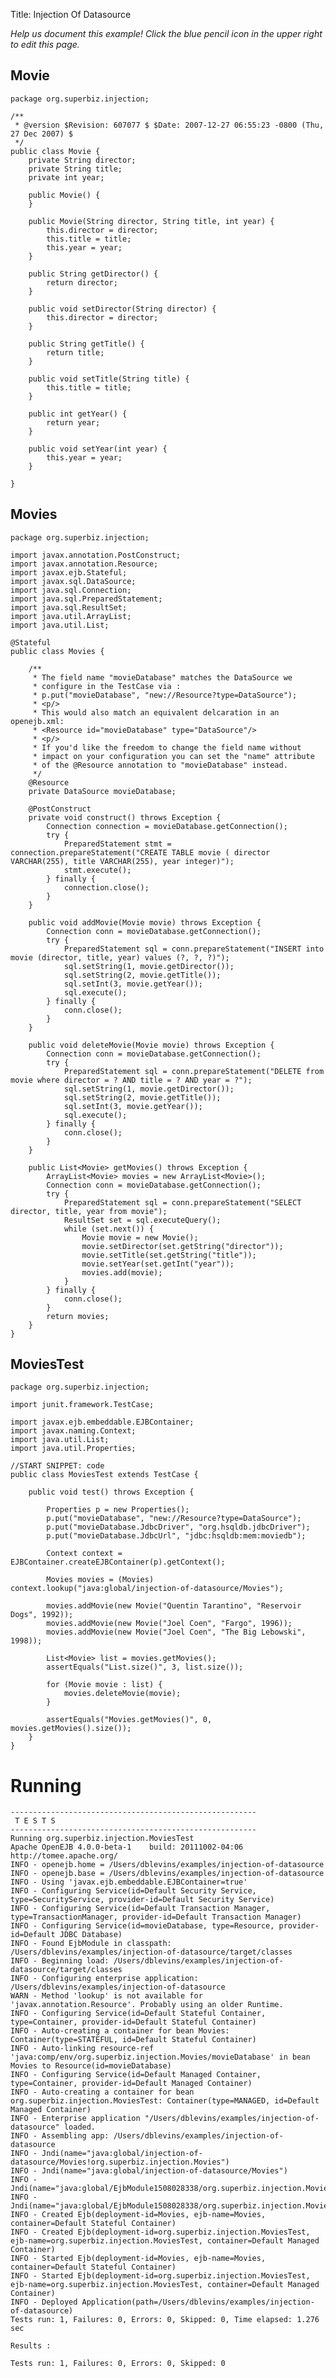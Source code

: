 Title: Injection Of Datasource

*Help us document this example! Click the blue pencil icon in the upper right to edit this page.*

## Movie

    package org.superbiz.injection;
    
    /**
     * @version $Revision: 607077 $ $Date: 2007-12-27 06:55:23 -0800 (Thu, 27 Dec 2007) $
     */
    public class Movie {
        private String director;
        private String title;
        private int year;
    
        public Movie() {
        }
    
        public Movie(String director, String title, int year) {
            this.director = director;
            this.title = title;
            this.year = year;
        }
    
        public String getDirector() {
            return director;
        }
    
        public void setDirector(String director) {
            this.director = director;
        }
    
        public String getTitle() {
            return title;
        }
    
        public void setTitle(String title) {
            this.title = title;
        }
    
        public int getYear() {
            return year;
        }
    
        public void setYear(int year) {
            this.year = year;
        }
    
    }

## Movies

    package org.superbiz.injection;
    
    import javax.annotation.PostConstruct;
    import javax.annotation.Resource;
    import javax.ejb.Stateful;
    import javax.sql.DataSource;
    import java.sql.Connection;
    import java.sql.PreparedStatement;
    import java.sql.ResultSet;
    import java.util.ArrayList;
    import java.util.List;
    
    @Stateful
    public class Movies {
    
        /**
         * The field name "movieDatabase" matches the DataSource we
         * configure in the TestCase via :
         * p.put("movieDatabase", "new://Resource?type=DataSource");
         * <p/>
         * This would also match an equivalent delcaration in an openejb.xml:
         * <Resource id="movieDatabase" type="DataSource"/>
         * <p/>
         * If you'd like the freedom to change the field name without
         * impact on your configuration you can set the "name" attribute
         * of the @Resource annotation to "movieDatabase" instead.
         */
        @Resource
        private DataSource movieDatabase;
    
        @PostConstruct
        private void construct() throws Exception {
            Connection connection = movieDatabase.getConnection();
            try {
                PreparedStatement stmt = connection.prepareStatement("CREATE TABLE movie ( director VARCHAR(255), title VARCHAR(255), year integer)");
                stmt.execute();
            } finally {
                connection.close();
            }
        }
    
        public void addMovie(Movie movie) throws Exception {
            Connection conn = movieDatabase.getConnection();
            try {
                PreparedStatement sql = conn.prepareStatement("INSERT into movie (director, title, year) values (?, ?, ?)");
                sql.setString(1, movie.getDirector());
                sql.setString(2, movie.getTitle());
                sql.setInt(3, movie.getYear());
                sql.execute();
            } finally {
                conn.close();
            }
        }
    
        public void deleteMovie(Movie movie) throws Exception {
            Connection conn = movieDatabase.getConnection();
            try {
                PreparedStatement sql = conn.prepareStatement("DELETE from movie where director = ? AND title = ? AND year = ?");
                sql.setString(1, movie.getDirector());
                sql.setString(2, movie.getTitle());
                sql.setInt(3, movie.getYear());
                sql.execute();
            } finally {
                conn.close();
            }
        }
    
        public List<Movie> getMovies() throws Exception {
            ArrayList<Movie> movies = new ArrayList<Movie>();
            Connection conn = movieDatabase.getConnection();
            try {
                PreparedStatement sql = conn.prepareStatement("SELECT director, title, year from movie");
                ResultSet set = sql.executeQuery();
                while (set.next()) {
                    Movie movie = new Movie();
                    movie.setDirector(set.getString("director"));
                    movie.setTitle(set.getString("title"));
                    movie.setYear(set.getInt("year"));
                    movies.add(movie);
                }
            } finally {
                conn.close();
            }
            return movies;
        }
    }

## MoviesTest

    package org.superbiz.injection;
    
    import junit.framework.TestCase;
    
    import javax.ejb.embeddable.EJBContainer;
    import javax.naming.Context;
    import java.util.List;
    import java.util.Properties;
    
    //START SNIPPET: code
    public class MoviesTest extends TestCase {
    
        public void test() throws Exception {
    
            Properties p = new Properties();
            p.put("movieDatabase", "new://Resource?type=DataSource");
            p.put("movieDatabase.JdbcDriver", "org.hsqldb.jdbcDriver");
            p.put("movieDatabase.JdbcUrl", "jdbc:hsqldb:mem:moviedb");
    
            Context context = EJBContainer.createEJBContainer(p).getContext();
    
            Movies movies = (Movies) context.lookup("java:global/injection-of-datasource/Movies");
    
            movies.addMovie(new Movie("Quentin Tarantino", "Reservoir Dogs", 1992));
            movies.addMovie(new Movie("Joel Coen", "Fargo", 1996));
            movies.addMovie(new Movie("Joel Coen", "The Big Lebowski", 1998));
    
            List<Movie> list = movies.getMovies();
            assertEquals("List.size()", 3, list.size());
    
            for (Movie movie : list) {
                movies.deleteMovie(movie);
            }
    
            assertEquals("Movies.getMovies()", 0, movies.getMovies().size());
        }
    }

# Running

    
    -------------------------------------------------------
     T E S T S
    -------------------------------------------------------
    Running org.superbiz.injection.MoviesTest
    Apache OpenEJB 4.0.0-beta-1    build: 20111002-04:06
    http://tomee.apache.org/
    INFO - openejb.home = /Users/dblevins/examples/injection-of-datasource
    INFO - openejb.base = /Users/dblevins/examples/injection-of-datasource
    INFO - Using 'javax.ejb.embeddable.EJBContainer=true'
    INFO - Configuring Service(id=Default Security Service, type=SecurityService, provider-id=Default Security Service)
    INFO - Configuring Service(id=Default Transaction Manager, type=TransactionManager, provider-id=Default Transaction Manager)
    INFO - Configuring Service(id=movieDatabase, type=Resource, provider-id=Default JDBC Database)
    INFO - Found EjbModule in classpath: /Users/dblevins/examples/injection-of-datasource/target/classes
    INFO - Beginning load: /Users/dblevins/examples/injection-of-datasource/target/classes
    INFO - Configuring enterprise application: /Users/dblevins/examples/injection-of-datasource
    WARN - Method 'lookup' is not available for 'javax.annotation.Resource'. Probably using an older Runtime.
    INFO - Configuring Service(id=Default Stateful Container, type=Container, provider-id=Default Stateful Container)
    INFO - Auto-creating a container for bean Movies: Container(type=STATEFUL, id=Default Stateful Container)
    INFO - Auto-linking resource-ref 'java:comp/env/org.superbiz.injection.Movies/movieDatabase' in bean Movies to Resource(id=movieDatabase)
    INFO - Configuring Service(id=Default Managed Container, type=Container, provider-id=Default Managed Container)
    INFO - Auto-creating a container for bean org.superbiz.injection.MoviesTest: Container(type=MANAGED, id=Default Managed Container)
    INFO - Enterprise application "/Users/dblevins/examples/injection-of-datasource" loaded.
    INFO - Assembling app: /Users/dblevins/examples/injection-of-datasource
    INFO - Jndi(name="java:global/injection-of-datasource/Movies!org.superbiz.injection.Movies")
    INFO - Jndi(name="java:global/injection-of-datasource/Movies")
    INFO - Jndi(name="java:global/EjbModule1508028338/org.superbiz.injection.MoviesTest!org.superbiz.injection.MoviesTest")
    INFO - Jndi(name="java:global/EjbModule1508028338/org.superbiz.injection.MoviesTest")
    INFO - Created Ejb(deployment-id=Movies, ejb-name=Movies, container=Default Stateful Container)
    INFO - Created Ejb(deployment-id=org.superbiz.injection.MoviesTest, ejb-name=org.superbiz.injection.MoviesTest, container=Default Managed Container)
    INFO - Started Ejb(deployment-id=Movies, ejb-name=Movies, container=Default Stateful Container)
    INFO - Started Ejb(deployment-id=org.superbiz.injection.MoviesTest, ejb-name=org.superbiz.injection.MoviesTest, container=Default Managed Container)
    INFO - Deployed Application(path=/Users/dblevins/examples/injection-of-datasource)
    Tests run: 1, Failures: 0, Errors: 0, Skipped: 0, Time elapsed: 1.276 sec
    
    Results :
    
    Tests run: 1, Failures: 0, Errors: 0, Skipped: 0
    

